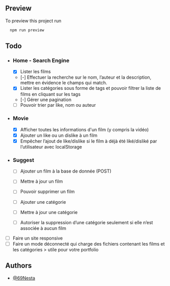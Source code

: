 
## Preview
To preview this project run

```bash
  npm run preview
```


## Todo

- ### Home - Search Engine
    - [x] Lister les films
    - [-] Effectuer la recherche sur le nom, l’auteur et la description, mettre en évidence le champs qui match.
    - [x] Lister les catégories sous forme de tags et pouvoir filtrer la liste de films en cliquant sur les tags
    - [-] Gérer une pagination
    - [ ] Pouvoir trier par like, nom ou auteur

- ### Movie
    - [x] Afficher toutes les informations d'un film (y compris la vidéo)
    - [x] Ajouter un like ou un dislike à un film
    - [x] Empêcher l’ajout de like/dislike si le film à déjà été liké/disliké par l’utilisateur avec localStorage

- ### Suggest
    - [ ] Ajouter un film à la base de donnée (POST)
    - [ ] Mettre à jour un film
    - [ ] Pouvoir supprimer un film
    - [ ] Ajouter une catégorie
    - [ ] Mettre à jour une catégorie
    - [ ] Autoriser la suppression d’une catégorie seulement si elle n’est associée à aucun film


- [ ] Faire un site responsive
- [ ] Faire un mode déconnecté qui charge des fichiers contenant les films et les catégories > utile pour votre portfolio

## Authors

- [@69Nesta](https://www.github.com/69Nesta)

